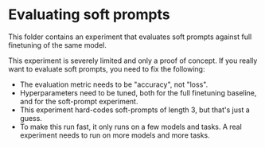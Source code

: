 Evaluating soft prompts
=======================

This folder contains an experiment that evaluates soft prompts against full finetuning of the same model.

This experiment is severely limited and only a proof of concept.
If you really want to evaluate soft prompts, you need to fix the following:
* The evaluation metric needs to be "accuracy", not "loss".
* Hyperparameters need to be tuned, both for the full finetuning baseline, and for the soft-prompt experiment.
* This experiment hard-codes soft-prompts of length 3, but that's just a guess.
* To make this run fast, it only runs on a few models and tasks. A real experiment needs to run on more models and
  more tasks.